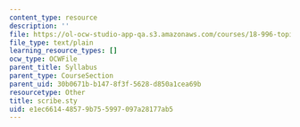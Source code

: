 ```yaml
---
content_type: resource
description: ''
file: https://ol-ocw-studio-app-qa.s3.amazonaws.com/courses/18-996-topics-in-theoretical-computer-science-internet-research-problems-spring-2002/e1ec661448579b755997097a28177ab5_scribe.sty
file_type: text/plain
learning_resource_types: []
ocw_type: OCWFile
parent_title: Syllabus
parent_type: CourseSection
parent_uid: 30b0671b-b147-8f3f-5628-d850a1cea69b
resourcetype: Other
title: scribe.sty
uid: e1ec6614-4857-9b75-5997-097a28177ab5
---
```

